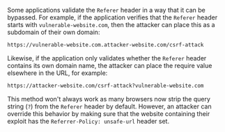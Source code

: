 Some applications validate the `Referer` header in a way that it can be bypassed. For example, if the application verifies that the `Referer` header starts with `vulnerable-website.com`, then the attacker can place this as a subdomain of their own domain:
```txt
https://vulnerable-website.com.attacker-website.com/csrf-attack
```

Likewise, if the application only validates whether the `Referer` header contains its own domain name, the attacker can place the require value elsewhere in the URL, for example:
```txt
https://attacker-website.com/csrf-attack?vulnerable-website.com
```
This method won't always work as many browsers now strip the query string (`?`) from the `Referer` header by default. However, an attacker can override this behavior by making sure that the website containing their exploit has the `Referrer-Policy: unsafe-url` header set.